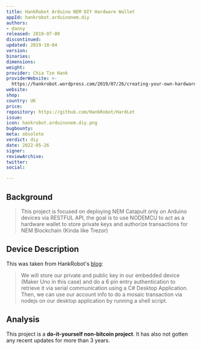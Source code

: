 ```yaml
---
title: HankRobot Arduino NEM DIY Hardware Wallet
appId: hankrobot.arduinonem.diy
authors:
- danny
released: 2019-07-09
discontinued: 
updated: 2019-10-04
version: 
binaries: 
dimensions: 
weight: 
provider: Chia Tze Hank
providerWebsite: >-
  https://hankrobot.wordpress.com/2019/07/26/creating-your-own-hardware-wallet-to-store-your-private-keys/
website: 
shop: 
country: UK
price: 
repository: https://github.com/HankRobot/HardLet
issue: 
icon: hankrobot.arduinonem.diy.png
bugbounty: 
meta: obsolete
verdict: diy
date: 2022-05-26
signer: 
reviewArchive: 
twitter: 
social: 

---
```


## Background 

> This project is focused on deploying NEM Catapult only on Arduino devices via RESTFUL API, the goal is to use NODEMCU to act as a hardware wallet to store private keys and authorize transactions for NEM Blockchain (Kinda like Trezor)

## Device Description 

This was taken from HankRobot's [blog](https://hankrobot.wordpress.com/2019/07/26/creating-your-own-hardware-wallet-to-store-your-private-keys/): 

> We will store our private and public key in our embedded device (Maker Uno in this case) and do a 6 pin entry authentication to retrieve it via serial communication using a C# Desktop Application. Then, we can use our account info to do a mosaic transaction via nodejs on our desktop application by running a shell script.

## Analysis 

This project is a **do-it-yourself non-bitcoin project**. It has also not gotten any recent updates for more than 3 years. 